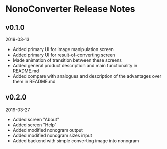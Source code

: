 # NonoConverter Release Notes
## v0.1.0
2019-03-13

* Added primary UI for image manipulation screen
* Added primary UI for result-of-converting screen
* Made animation of transition between these screens
* Added general product description and main functionality in README.md
* Added compare with analogues and description of the advantages over them in README.md

## v0.2.0
2019-03-27

* Added screen "About"
* Added screen "Help"
* Added modified nonogram output
* Added modified nonogram sizes input
* Added backend with simple converting image into nonogram
